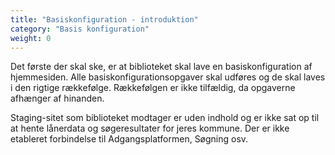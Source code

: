 ```yaml
---
title: "Basiskonfiguration - introduktion"
category: "Basis konfiguration"
weight: 0
---
```


Det første der skal ske, er at biblioteket skal lave en basiskonfiguration af hjemmesiden. 
Alle basiskonfigurationsopgaver skal udføres og de skal laves i den rigtige rækkefølge. Rækkefølgen er ikke tilfældig, da opgaverne afhænger af hinanden.

Staging-sitet som biblioteket modtager er uden indhold og er ikke sat op til at hente lånerdata og søgeresultater for jeres kommune.
Der er ikke etableret forbindelse til Adgangsplatformen, Søgning osv.

